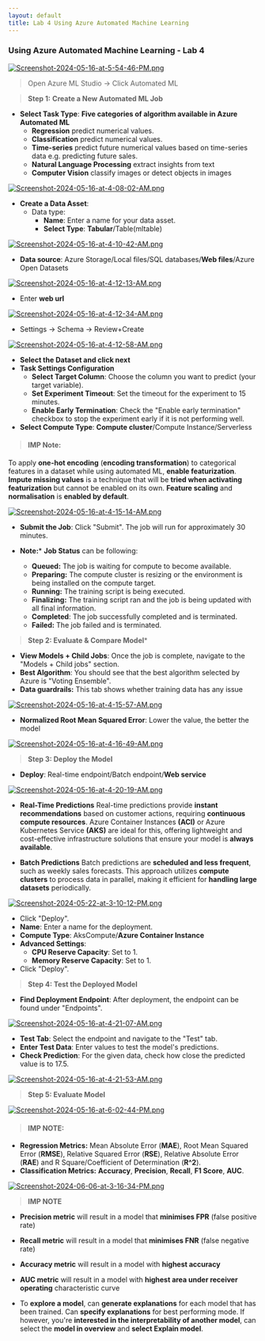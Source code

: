 ```yaml
---
layout: default
title: Lab 4 Using Azure Automated Machine Learning
---
```


### Using Azure Automated Machine Learning - Lab 4

[![Screenshot-2024-05-16-at-5-54-46-PM.png](https://i.postimg.cc/YqB1dHTn/Screenshot-2024-05-16-at-5-54-46-PM.png)](https://postimg.cc/5jpYtZ4L)

> Open Azure ML Studio -> Click Automated ML

> **Step 1:** **Create a New Automated ML Job**

- **Select Task Type**:  **Five categories of algorithm available in Azure Automated ML**
  - **Regression** predict numerical values. 
  - **Classification** predict numerical values.
  - **Time-series** predict future numerical values based on time-series data e.g. predicting future sales.
  - **Natural Language Processing** extract insights from text
  - **Computer Vision** classify images or detect objects in images 

[![Screenshot-2024-05-16-at-4-08-02-AM.png](https://i.postimg.cc/SN5V28qC/Screenshot-2024-05-16-at-4-08-02-AM.png)](https://postimg.cc/fJcY1VVR)

- **Create a Data Asset**: 
  - Data type:
    - **Name**: Enter a name for your data asset.
    - **Select Type**:  **Tabular**/Table(mltable)

[![Screenshot-2024-05-16-at-4-10-42-AM.png](https://i.postimg.cc/L5wMqXND/Screenshot-2024-05-16-at-4-10-42-AM.png)](https://postimg.cc/XBfPmVMB)

  - **Data source**: Azure Storage/Local files/SQL databases/**Web files**/Azure Open Datasets

  [![Screenshot-2024-05-16-at-4-12-13-AM.png](https://i.postimg.cc/QM0w9CM7/Screenshot-2024-05-16-at-4-12-13-AM.png)](https://postimg.cc/PLv20tYf)

  - Enter **web url** 

  [![Screenshot-2024-05-16-at-4-12-34-AM.png](https://i.postimg.cc/j2JFFh46/Screenshot-2024-05-16-at-4-12-34-AM.png)](https://postimg.cc/5QbgHLGj)

  - Settings -> Schema -> Review+Create

  [![Screenshot-2024-05-16-at-4-12-58-AM.png](https://i.postimg.cc/FzgBvHw1/Screenshot-2024-05-16-at-4-12-58-AM.png)](https://postimg.cc/n9rkYpFt)

- **Select  the Dataset and click next**
- **Task Settings Configuration**
  - **Select Target Column**: Choose the column you want to predict (your target variable).
  - **Set Experiment Timeout**: Set the timeout for the experiment to 15 minutes.
  - **Enable Early Termination**: Check the "Enable early termination" checkbox to stop the experiment early if it is not performing well.
- **Select Compute Type**: **Compute cluster**/Compute Instance/Serverless

> #### IMP Note:
To apply **one-hot encoding** (**encoding transformation**) to categorical features in a dataset while using automated ML, **enable featurization**. **Impute missing values** is a technique that will be **tried when activating featurization** but cannot be enabled on its own. **Feature scaling** and **normalisation** is **enabled by default**. 

[![Screenshot-2024-05-16-at-4-15-14-AM.png](https://i.postimg.cc/GthkB3H4/Screenshot-2024-05-16-at-4-15-14-AM.png)](https://postimg.cc/dkp7pYRF)

- **Submit the Job**: Click "Submit". The job will run for approximately 30 minutes.

- **Note:*** **Job Status** can be following:
  - **Queued:** The job is waiting for compute to become available.
  - **Preparing:** The compute cluster is resizing or the environment is being installed on the compute target.
  - **Running:** The training script is being executed.
  - **Finalizing:** The training script ran and the job is being updated with all final information.
  - **Completed**: The job successfully completed and is terminated.  
  - **Failed:** The job failed and is terminated.


> **Step 2: Evaluate & Compare Model***

- **View Models + Child Jobs**: Once the job is complete, navigate to the "Models + Child jobs" section.
- **Best Algorithm**: You should see that the best algorithm selected by Azure is "Voting Ensemble".
- **Data guardrails:** This tab shows whether training data has any issue

[![Screenshot-2024-05-16-at-4-15-57-AM.png](https://i.postimg.cc/QtS7rL0h/Screenshot-2024-05-16-at-4-15-57-AM.png)](https://postimg.cc/dkk38xbx)

- **Normalized Root Mean Squared Error**: Lower the value, the better the model

[![Screenshot-2024-05-16-at-4-16-49-AM.png](https://i.postimg.cc/FRfYwfdg/Screenshot-2024-05-16-at-4-16-49-AM.png)](https://postimg.cc/zbrDgGkV)

> **Step 3: Deploy the Model**

- **Deploy**: Real-time endpoint/Batch endpoint/**Web service**

[![Screenshot-2024-05-16-at-4-20-19-AM.png](https://i.postimg.cc/cLqBhSzb/Screenshot-2024-05-16-at-4-20-19-AM.png)](https://postimg.cc/KRNTcdxP)

- **Real-Time Predictions**
Real-time predictions provide **instant recommendations** based on customer actions, requiring **continuous compute resources**. Azure Container Instances **(ACI)** or Azure Kubernetes Service **(AKS)** are ideal for this, offering lightweight and cost-effective infrastructure solutions that ensure your model is **always available**.

- **Batch Predictions**
Batch predictions are **scheduled and less frequent**, such as weekly sales forecasts. This approach utilizes **compute clusters** to process data in parallel, making it efficient for **handling large datasets** periodically.

[![Screenshot-2024-05-22-at-3-10-12-PM.png](https://i.postimg.cc/J4D893nY/Screenshot-2024-05-22-at-3-10-12-PM.png)](https://postimg.cc/tYj86xFF)

   - Click "Deploy".
   - **Name**: Enter a name for the deployment.
   - **Compute Type**:  AksCompute/**Azure Container Instance**
   - **Advanced Settings**:
     - **CPU Reserve Capacity**: Set to 1.
     - **Memory Reserve Capacity**: Set to 1.
   - Click "Deploy".

> **Step 4: Test the Deployed Model**

- **Find Deployment Endpoint**: After deployment, the endpoint can be found under "Endpoints".

[![Screenshot-2024-05-16-at-4-21-07-AM.png](https://i.postimg.cc/SKR7df4g/Screenshot-2024-05-16-at-4-21-07-AM.png)](https://postimg.cc/2qpZ8vVW)

- **Test Tab**: Select the endpoint and navigate to the "Test" tab.
- **Enter Test Data**: Enter values to test the model's predictions.
- **Check Prediction**: For the given data, check how close the predicted value is to 17.5.

[![Screenshot-2024-05-16-at-4-21-53-AM.png](https://i.postimg.cc/fb1XK4Bb/Screenshot-2024-05-16-at-4-21-53-AM.png)](https://postimg.cc/4Kbmf0CC)


> **Step 5: Evaluate Model**

[![Screenshot-2024-05-16-at-6-02-44-PM.png](https://i.postimg.cc/kgvQzpWQ/Screenshot-2024-05-16-at-6-02-44-PM.png)](https://postimg.cc/zy3HRptv)

> #### IMP NOTE:
- **Regression Metrics:** Mean Absolute Error (**MAE**), Root Mean Squared Error (**RMSE**), Relative Squared Error (**RSE**), Relative Absolute Error (**RAE**) and R Square/Coefficient of Determination (**R^2**).
- **Classification Metrics:** **Accuracy**, **Precision**, **Recall**, **F1 Score**, **AUC**.

[![Screenshot-2024-06-06-at-3-16-34-PM.png](https://i.postimg.cc/T35kB2gP/Screenshot-2024-06-06-at-3-16-34-PM.png)](https://postimg.cc/G4rJyCM0)

> **IMP NOTE**
- **Precision metric** will result in a model that **minimises FPR** (false positive rate)
- **Recall metric** will result in a model that **minimises FNR** (false negative rate)
- **Accuracy metric** will result in a model with **highest accuracy**
- **AUC metric** will result in a model with **highest area under receiver operating** characteristic curve

- To **explore a model**, can **generate explanations** for each model that has been trained. Can **specify explanations** for best performing mode. If however, you're **interested in the interpretability of another model**, can select the **model in overview** and **select Explain model**.



